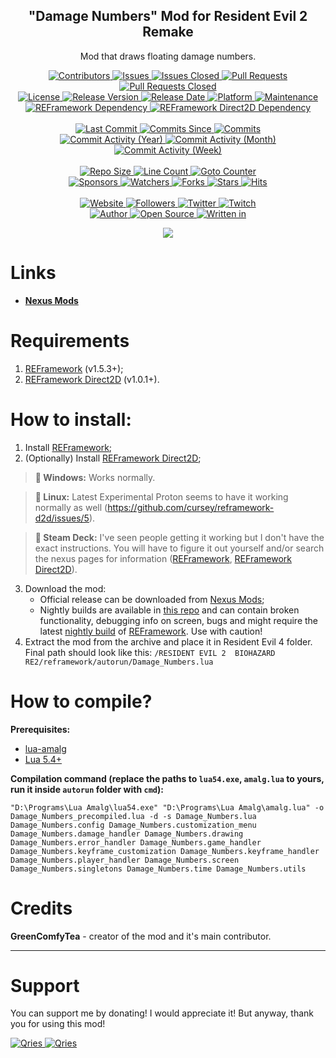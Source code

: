 <p align="center">
	<h2 align="center"><b>"Damage Numbers" Mod for Resident Evil 2 Remake</b></h2>
	<p align="center">Mod that draws floating damage numbers.</p>
</p>

<p align="center">
	<a href="https://github.com/greencomfytea/RE2-Damage-Numbers/graphs/contributors">
		<img alt="Contributors" src="https://custom-icon-badges.demolab.com/github/contributors/greencomfytea/RE2-Damage-Numbers?logo=person-add" />
	</a>
	<a href="https://github.com/greencomfytea/RE2-Damage-Numbers/issues">
		<img alt="Issues" src="https://custom-icon-badges.demolab.com/github/issues/greencomfytea/RE2-Damage-Numbers?logo=issue-opened" />
	</a>
	<a href="https://github.com/greencomfytea/RE2-Damage-Numbers/issues">
		<img alt="Issues Closed" src="https://custom-icon-badges.demolab.com/github/issues-closed/greencomfytea/RE2-Damage-Numbers?logo=issue-closed" />
	</a>
	<a href="https://github.com/greencomfytea/RE2-Damage-Numbers/pulls">
		<img alt="Pull Requests" src="https://custom-icon-badges.demolab.com/github/issues-pr/greencomfytea/RE2-Damage-Numbers?logo=git-pull-request" />
	</a>
	<a href="https://github.com/greencomfytea/RE2-Damage-Numbers/pulls">
		<img alt="Pull Requests Closed" src="https://custom-icon-badges.demolab.com/github/issues-pr-closed/greencomfytea/RE2-Damage-Numbers?logo=git-pull-request-closed" />
	</a>
	<br>
	<a href="https://github.com/greencomfytea/RE2-Damage-Numbers/blob/main/LICENSE">
		<img alt="License" src="https://custom-icon-badges.demolab.com/github/license/greencomfytea/RE2-Damage-Numbers?logo=law" />
	</a>
	<a href="https://github.com/greencomfytea/RE2-Damage-Numbers/releases">
		<img alt="Release Version" src="https://custom-icon-badges.demolab.com/github/v/release/greencomfytea/RE2-Damage-Numbers?logo=tag" />
	</a>
	<a href="https://github.com/greencomfytea/RE2-Damage-Numbers/releases">
		<img alt="Release Date" src="https://custom-icon-badges.demolab.com/github/release-date/greencomfytea/RE2-Damage-Numbers?logo=clock" />
	</a>
	<a href="">
		<img alt="Platform" src="https://custom-icon-badges.demolab.com/badge/platform-win%20%7C%20linux%20%7C%20steam%20deck-blue?logo=device-desktop" />
	</a>
	<a href="">
		<img alt="Maintenance" src="https://custom-icon-badges.demolab.com/maintenance/yes/2024?logo=tools" />
	</a>
	<br>
	<a href="https://nexusmods.com/residentevil22019/mods/1097">
		<img alt="REFramework Dependency" src="https://custom-icon-badges.demolab.com/badge/dependency-REFramework%20v1.5.3%2B-green?logo=package-dependencies" />
	</a>
   	<a href="https://nexusmods.com/residentevil22019/mods/1475">
		<img alt="REFramework Direct2D Dependency" src="https://custom-icon-badges.demolab.com/badge/dependency-REFramework%20Direct2D%20v1.0.1%2B-yellow?logo=package-dependencies" />
	</a>
	<br>
	<br>
	<a href="https://github.com/greencomfytea/RE2-Damage-Numbers/commits/main">
		<img alt="Last Commit" src="https://custom-icon-badges.demolab.com/github/last-commit/greencomfytea/RE2-Damage-Numbers?logo=git-commit" />
	</a>
	<a href="https://github.com/greencomfytea/RE2-Damage-Numbers/commits/main">
		<img alt="Commits Since" src="https://custom-icon-badges.demolab.com/github/commits-since/greencomfytea/RE2-Damage-Numbers/latest?logo=git-commit" />
	</a>
	<a href="https://github.com/greencomfytea/RE2-Damage-Numbers/commits/main">
		<img alt="Commits" src="https://custom-icon-badges.demolab.com/github/commit-activity/t/greencomfytea/RE2-Damage-Numbers?logo=git-commit" />
	</a>
	<br>
	<a href="https://github.com/greencomfytea/RE2-Damage-Numbers/graphs/commit-activity">
		<img alt="Commit Activity (Year)" src="https://custom-icon-badges.demolab.com/github/commit-activity/y/greencomfytea/RE2-Damage-Numbers?logo=pulse" />
	</a>
	<a href="https://github.com/greencomfytea/RE2-Damage-Numbers/graphs/commit-activity">
		<img alt="Commit Activity (Month)" src="https://custom-icon-badges.demolab.com/github/commit-activity/m/greencomfytea/RE2-Damage-Numbers?logo=pulse" />
	</a>
	<a href="https://github.com/greencomfytea/RE2-Damage-Numbers/graphs/commit-activity">
		<img alt="Commit Activity (Week)" src="https://custom-icon-badges.demolab.com/github/commit-activity/w/greencomfytea/RE2-Damage-Numbers?logo=pulse" />
	</a>
	<br>
	<br>
	<a href="">
		<img alt="Repo Size" src="https://custom-icon-badges.demolab.com/github/repo-size/greencomfytea/RE2-Damage-Numbers?logo=database" />
	</a>
	<a href="">
		<img alt="Line Count" src="https://sloc.xyz/github/greencomfytea/RE2-Damage-Numbers" />
	</a>
	<a href="">
		<img alt="Goto Counter" src="https://custom-icon-badges.demolab.com/github/search/greencomfytea/RE2-Damage-Numbers/goto?logo=git-compare" />
	</a>
	<br>
	<a href="https://github.com/sponsors/greencomfytea">
		<img alt="Sponsors" src="https://custom-icon-badges.demolab.com/github/sponsors/greencomfytea?logo=heart" />
	</a>
	<a href="https://github.com/GreenComfyTea/RE2-Damage-Numbers/watchers">
		<img alt="Watchers" src="https://custom-icon-badges.demolab.com/github/watchers/greencomfytea/RE2-Damage-Numbers?logo=eye" />
	</a>
	<a href="https://github.com/greencomfytea/RE2-Damage-Numbers/forks">
		<img alt="Forks" src="https://custom-icon-badges.demolab.com/github/forks/greencomfytea/RE2-Damage-Numbers?logo=repo-forked" />
	</a>
	<a href="https://github.com/greencomfytea/RE2-Damage-Numbers/stargazers">
		<img alt="Stars" src="https://custom-icon-badges.demolab.com/github/stars/greencomfytea/RE2-Damage-Numbers?logo=star" />
	</a>
	<a href="https://github.com/greencomfytea/RE2-Damage-Numbers/graphs/traffic">
		<img alt="Hits" src="https://custom-icon-badges.demolab.com/endpoint?url=https://hits.dwyl.com/greencomfytea/RE2-Damage-Numbers.json?color=blue&logo=eye" />
	</a>
	<br>
	<br>
	<a href="https://nexusmods.com/residentevil22019/mods/1479">
		<img alt="Website" src="https://custom-icon-badges.demolab.com/website?down_color=red&down_message=down&up_color=brightgreen&up_message=up&logo=link&url=https://nexusmods.com/residentevil22019/mods/1479" />
	</a>
	<a href="https://github.com/greencomfytea?tab=followers">
		<img alt="Followers" src="https://custom-icon-badges.demolab.com/github/followers/greencomfytea?logo=people" />
	</a>
	<a href="https://twitter.com/greencomfytea">
		<img alt="Twitter" src="https://img.shields.io/twitter/follow/greencomfytea?logo=twitter" />
	</a>
	<a href="https://twitch.tv/greencomfytea">
		<img alt="Twitch" src="https://img.shields.io/twitch/status/greencomfytea?logo=twitch" />
	</a>
	<br>
	<a href="https://github.com/greencomfytea">
		<img alt="Author" src="https://custom-icon-badges.demolab.com/badge/author-GreenComfyTea-green?logo=person" />
	</a>
	<a href="https://github.com/topics/open-source">
		<img alt="Open Source" src="https://img.shields.io/badge/open%20source-%20yes-brightgreen?logo=openvpn" />
	</a>
	<a href="https://cursey.github.io/reframework-book/index.html#lua-scripting">
		<img alt="Written in" src="https://custom-icon-badges.demolab.com/badge/written in-lua-000080?logo=terminal" />
	</a>
</p>

<p align="center">
	<a>
		<img align="center" src="https://user-images.githubusercontent.com/30152047/233308742-36664886-d310-4c1c-a0de-c4821dc6be5d.png" />
	</a>
</p>

# Links
* **[Nexus Mods](https://nexusmods.com/residentevil22019/mods/1479)**

# Requirements
1. [REFramework](https://nexusmods.com/residentevil22019/mods/1097) (v1.5.3+);
2. [REFramework Direct2D](https://nexusmods.com/residentevil22019/mods/1475) (v1.0.1+).

# How to install:
1. Install [REFramework](https://www.nexusmods.com/residentevil42023/mods/12);
2. (Optionally) Install [REFramework Direct2D](https://nexusmods.com/residentevil22019/mods/1475);
>**:pushpin: Windows:** Works normally.

>**:pushpin: Linux:** Latest Experimental Proton seems to have it working normally as well (https://github.com/cursey/reframework-d2d/issues/5).

>**:pushpin: Steam Deck:** I've seen people getting it working but I don't have the exact instructions. You will have to figure it out yourself and/or search the nexus pages for information ([REFramework](https://www.nexusmods.com/monsterhunterrise/mods/26?tab=description), [REFramework Direct2D](https://www.nexusmods.com/monsterhunterrise/mods/134)).

3. Download the mod:
    * Official release can be downloaded from [Nexus Mods](https://nexusmods.com/residentevil22019/mods/1479);
    * Nightly builds are available in [this repo](https://github.com/GreenComfyTea/RE2-Health-Bars) and can contain broken functionality, debugging info on screen, bugs and might require the latest [nightly build](https://github.com/praydog/REFramework-nightly/releases) of [REFramework](https://www.nexusmods.com/residentevil42023/mods/12). Use with caution!
4. Extract the mod from the archive and place it in Resident Evil 4 folder. Final path should look like this: `/RESIDENT EVIL 2  BIOHAZARD RE2/reframework/autorun/Damage_Numbers.lua`

# How to compile?
**Prerequisites:**
+ [lua-amalg](https://github.com/siffiejoe/lua-amalg)    
+ [Lua 5.4+](https://www.lua.org/)  

**Compilation command (replace the paths to `lua54.exe`, `amalg.lua` to yours, run it inside `autorun` folder with `cmd`):**

`"D:\Programs\Lua Amalg\lua54.exe" "D:\Programs\Lua Amalg\amalg.lua" -o Damage_Numbers_precompiled.lua -d -s Damage_Numbers.lua Damage_Numbers.config Damage_Numbers.customization_menu Damage_Numbers.damage_handler Damage_Numbers.drawing  Damage_Numbers.error_handler Damage_Numbers.game_handler Damage_Numbers.keyframe_customization Damage_Numbers.keyframe_handler Damage_Numbers.player_handler Damage_Numbers.screen Damage_Numbers.singletons Damage_Numbers.time Damage_Numbers.utils`

# Credits
**GreenComfyTea** - creator of the mod and it's main contributor.
  
***
# Support

You can support me by donating! I would appreciate it! But anyway, thank you for using this mod!

 <a href="https://streamelements.com/greencomfytea/tip">
  <img alt="Qries" src="https://panels.twitch.tv/panel-48897356-image-c6155d48-b689-4240-875c-f3141355cb56">
</a>
<a href="https://ko-fi.com/greencomfytea">
  <img alt="Qries" src="https://panels.twitch.tv/panel-48897356-image-c2fcf835-87e4-408e-81e8-790789c7acbc">
</a>
